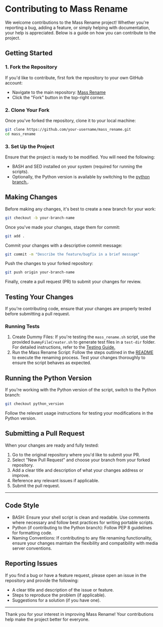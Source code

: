 # Contributing to Mass Rename
We welcome contributions to the Mass Rename project! Whether you're reporting a bug, adding a feature, or simply helping with documentation, your help is appreciated. Below is a guide on how you can contribute to the project.
## Getting Started
### 1. Fork the Repository
If you'd like to contribute, first fork the repository to your own GitHub account:
- Navigate to the main repository: [Mass Rename](https://github.com/2bitninja/mass_rename/tree/main)
- Click the "Fork" button in the top-right corner.
### 2. Clone Your Fork
Once you've forked the repository, clone it to your local machine:
```bash
git clone https://github.com/your-username/mass_rename.git
cd mass_rename
```
### 3. Set Up the Project
Ensure that the project is ready to be modified. You will need the following:
- BASH and SED installed on your system (required for running the scripts).
- Optionally, the Python version is available by switching to the [python branch.](https://github.com/2bitninja/mass_rename/tree/python_version).
## Making Changes
Before making any changes, it's best to create a new branch for your work:
```bash
git checkout -b your-branch-name
```
Once you've made your changes, stage them for commit:
```bash
git add .
```
Commit your changes with a descriptive commit message:
```bash
git commit -m "Describe the feature/bugfix in a brief message"
```
Push the changes to your forked repository:
```bash
git push origin your-branch-name
```
Finally, create a pull request (PR) to submit your changes for review.
## Testing Your Changes
If you're contributing code, ensure that your changes are properly tested before submitting a pull request.
### Running Tests
1. Create Dummy Files: If you're testing the `mass_rename.sh` script, use the provided `DummyFileCreater.sh` to generate test files in a `test-dir` folder. For detailed instructions, refer to the [Testing Guide.](testing.md)
2. Run the Mass Rename Script: Follow the steps outlined in the [README](README.md) to execute the renaming process. Test your changes thoroughly to ensure the script behaves as expected.
## Running the Python Version
If you're working with the Python version of the script, switch to the Python branch:
```bash
git checkout python_version
```
Follow the relevant usage instructions for testing your modifications in the Python version.
## Submitting a Pull Request
When your changes are ready and fully tested:
1. Go to the original repository where you'd like to submit your PR.
2. Select "New Pull Request" and choose your branch from your forked repository.
3. Add a clear title and description of what your changes address or improve.
4. Reference any relevant issues if applicable.
5. Submit the pull request.
---
## Code Style
- BASH: Ensure your shell script is clean and readable. Use comments where necessary and follow best practices for writing portable scripts.
- Python (if contributing to the Python branch): Follow PEP 8 guidelines for formatting code.
- Naming Conventions: If contributing to any file renaming functionality, ensure your changes maintain the flexibility and compatibility with media server conventions.
## Reporting Issues
If you find a bug or have a feature request, please open an issue in the repository and provide the following:
- A clear title and description of the issue or feature.
- Steps to reproduce the problem (if applicable).
- Suggestions for a solution (if you have one).

---
Thank you for your interest in improving Mass Rename! Your contributions help make the project better for everyone.